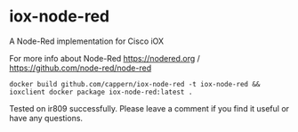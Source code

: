 # iox-node-red
A Node-Red implementation for Cisco iOX

For more info about Node-Red https://nodered.org / https://github.com/node-red/node-red

    docker build github.com/cappern/iox-node-red -t iox-node-red && ioxclient docker package iox-node-red:latest .

Tested on ir809 successfully.
Please leave a comment if you find it useful or have any questions.
